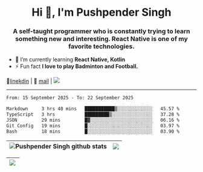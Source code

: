 <h1 align="center">Hi 👋, I'm Pushpender Singh</h1>
<h3 align="center">A self-taught programmer who is constantly trying to learn something new and interesting. React Native is one of my favorite technologies.</h3>

- 🌱 I’m currently learning **React Native, Kotlin**
- ⚡ Fun fact **I love to play Badminton and Football.**

👔[linekdin](https://www.linkedin.com/in/pushpender-singh-240061202/) | 📧 [mail](mailto:pushpendersingh694@gmail.com) | 
<a href="https://github.com/pushpender-singh-ap/pushpender-singh-ap">
    <img src="https://komarev.com/ghpvc/?username=pushpender-singh-ap&style=for-the-badge">
</a>


---

<!--START_SECTION:waka-->

```txt
From: 15 September 2025 - To: 22 September 2025

Markdown     3 hrs 40 mins   ███████████▒░░░░░░░░░░░░░   45.57 %
TypeScript   3 hrs           █████████▒░░░░░░░░░░░░░░░   37.28 %
JSON         29 mins         █▓░░░░░░░░░░░░░░░░░░░░░░░   06.16 %
Git Config   19 mins         █░░░░░░░░░░░░░░░░░░░░░░░░   03.97 %
Bash         18 mins         █░░░░░░░░░░░░░░░░░░░░░░░░   03.90 %
```

<!--END_SECTION:waka-->


| <a><img align="center" src="https://github-readme-stats-iota-ecru-15.vercel.app/api?username=pushpender-singh-ap&show_icons=true&include_all_commits=true&theme=buefy&hide_border=true" alt="Pushpender Singh github stats" /></a> | <a><img align="center" src="https://github-readme-stats-iota-ecru-15.vercel.app/api/top-langs/?username=pushpender-singh-ap&layout=compact&theme=buefy&hide_border=true" /></a> |
| ------------- | ------------- |

| <a> <img align="left" src="https://github-readme-streak-stats.herokuapp.com/?user=pushpender-singh-ap" /></br> </a> |
| ------------- |
